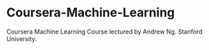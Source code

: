 # Coursera-Machine-Learning
Coursera Machine Learning Course lectured by Andrew Ng. Stanford University.
